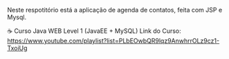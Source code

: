 Neste respotitório está a aplicação de agenda de contatos, feita com JSP e Mysql.

☕️ Curso Java WEB Level 1 (JavaEE + MySQL)
Link do Curso: https://www.youtube.com/playlist?list=PLbEOwbQR9lqz9AnwhrrOLz9cz1-TxoiUg
